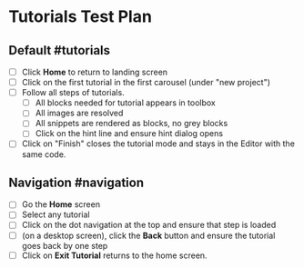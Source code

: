 # Tutorials Test Plan

## Default #tutorials

* [ ] Click **Home** to return to landing screen
* [ ] Click on the first tutorial in the first carousel (under "new project")
* [ ] Follow all steps of tutorials.
    * [ ] All blocks needed for tutorial appears in toolbox
    * [ ] All images are resolved
    * [ ] All snippets are rendered as blocks, no grey blocks
    * [ ] Click on the hint line and ensure hint dialog opens
* [ ] Click on "Finish" closes the tutorial mode and stays in the Editor
with the same code.

## Navigation #navigation

* [ ] Go the **Home** screen
* [ ] Select any tutorial
* [ ] Click on the dot navigation at the top and ensure that step is loaded
* [ ] (on a desktop screen), click the **Back** button and ensure the tutorial goes back by one step
* [ ] Click on **Exit Tutorial** returns to the home screen.